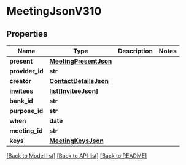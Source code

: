 # MeetingJsonV310

## Properties
Name | Type | Description | Notes
------------ | ------------- | ------------- | -------------
**present** | [**MeetingPresentJson**](MeetingPresentJson.md) |  | 
**provider_id** | **str** |  | 
**creator** | [**ContactDetailsJson**](ContactDetailsJson.md) |  | 
**invitees** | [**list[InviteeJson]**](InviteeJson.md) |  | 
**bank_id** | **str** |  | 
**purpose_id** | **str** |  | 
**when** | **date** |  | 
**meeting_id** | **str** |  | 
**keys** | [**MeetingKeysJson**](MeetingKeysJson.md) |  | 

[[Back to Model list]](../README.md#documentation-for-models) [[Back to API list]](../README.md#documentation-for-api-endpoints) [[Back to README]](../README.md)


